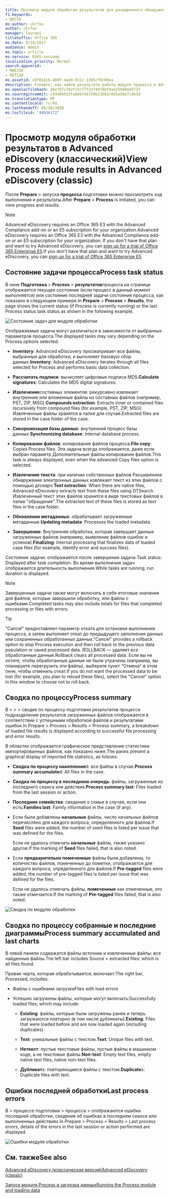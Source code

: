 ```yaml
---
title: Просмотр модуля обработки результатов для расширенного обнаружения электронных данных
f1.keywords:
- NOCSH
ms.author: chrfox
author: chrfox
manager: laurawi
titleSuffix: Office 365
ms.date: 9/14/2017
audience: Admin
ms.topic: article
ms.service: O365-seccomp
localization_priority: Normal
search.appverid:
- MOE150
- MET150
ms.assetid: c6f016cb-409f-4ae9-911c-1395cf0c86ea
description: Узнайте, как найти результаты работы модуля процесса в Advanced eDiscovery, в том числе состояние задачи и сводка по процессу.
ms.openlocfilehash: 26ef87c762fc5c77f2374978bf4a425940dd5f37
ms.sourcegitcommit: c43ebb915fa0eb7eb720b21b62c0d1e58e7cde3d
ms.translationtype: MT
ms.contentlocale: ru-RU
ms.lasthandoff: 06/30/2020
ms.locfileid: "44936172"
---
```

# <a name="view-process-module-results-in-advanced-ediscovery-classic"></a><span data-ttu-id="3088b-103">Просмотр модуля обработки результатов в Advanced eDiscovery (классический)</span><span class="sxs-lookup"><span data-stu-id="3088b-103">View Process module results in Advanced eDiscovery (classic)</span></span>

<span data-ttu-id="3088b-104">После **Prepare** \> запуска **процесса** подготовки можно просмотреть ход выполнения и результаты.</span><span class="sxs-lookup"><span data-stu-id="3088b-104">After **Prepare** \> **Process** is initiated, you can view progress and results.</span></span> 
  
> [!NOTE]
> <span data-ttu-id="3088b-105">Advanced eDiscovery requires an Office 365 E3 with the Advanced Compliance add-on or an E5 subscription for your organization.</span><span class="sxs-lookup"><span data-stu-id="3088b-105">Advanced eDiscovery requires an Office 365 E3 with the Advanced Compliance add-on or an E5 subscription for your organization.</span></span> <span data-ttu-id="3088b-106">If you don't have that plan and want to try Advanced eDiscovery, you can [sign up for a trial of Office 365 Enterprise E5](https://go.microsoft.com/fwlink/p/?LinkID=698279).</span><span class="sxs-lookup"><span data-stu-id="3088b-106">If you don't have that plan and want to try Advanced eDiscovery, you can [sign up for a trial of Office 365 Enterprise E5](https://go.microsoft.com/fwlink/p/?LinkID=698279).</span></span> 
  
## <a name="process-task-status"></a><span data-ttu-id="3088b-107">Состояние задачи процесса</span><span class="sxs-lookup"><span data-stu-id="3088b-107">Process task status</span></span>

<span data-ttu-id="3088b-108">В окне **Подготовка** \> **Process** \> **результатов**процесса на странице отображается текущее состояние (если процесс в данный момент выполняется) или состояние последней задачи состояния процесса, как показано в следующем примере.</span><span class="sxs-lookup"><span data-stu-id="3088b-108">In **Prepare** \> **Process** \> **Results**, the page shows the current status (if Process is currently running) or the last Process status task status as shown in the following example.</span></span>
  
![Состояние задач для модуля обработки](../media/9430f9e7-a4dd-47c7-ac2e-2c6a60fc948b.png)
  
<span data-ttu-id="3088b-110">Отображаемые задачи могут различаться в зависимости от выбранных параметров процесса.</span><span class="sxs-lookup"><span data-stu-id="3088b-110">The displayed tasks may vary depending on the Process options selected.</span></span> 
  
- <span data-ttu-id="3088b-111">**Inventory**: Advanced eDiscovery просматривает все файлы, выбранные для обработки, и выполняет базовую сбор данных.</span><span class="sxs-lookup"><span data-stu-id="3088b-111">**Inventory**: Advanced eDiscovery iterates through all files selected for Process and performs basic data collection.</span></span>
    
- <span data-ttu-id="3088b-112">**Рассчитать подписи**: вычисляет цифровые подписи MD5.</span><span class="sxs-lookup"><span data-stu-id="3088b-112">**Calculate signatures**: Calculates the MD5 digital signatures.</span></span>
    
- <span data-ttu-id="3088b-113">**Извлечение**составных элементов: рекурсивно извлекает внутренние или вложенные файлы из составных файлов (например, PST, ZIP, MSG).</span><span class="sxs-lookup"><span data-stu-id="3088b-113">**Compounds extraction**: Extracts inner or contained files recursively from compound files (for example, PST, ZIP, MSG).</span></span> <span data-ttu-id="3088b-114">Извлеченные файлы хранятся в папке для случая.</span><span class="sxs-lookup"><span data-stu-id="3088b-114">Extracted files are stored in the case folder of the case.</span></span>
    
- <span data-ttu-id="3088b-115">**Синхронизация базы данных**: внутренний процесс базы данных.</span><span class="sxs-lookup"><span data-stu-id="3088b-115">**Synchronizing database**: Internal database process.</span></span>
    
- <span data-ttu-id="3088b-116">**Копирование файлов**: копирование файлов процесса.</span><span class="sxs-lookup"><span data-stu-id="3088b-116">**File copy**: Copies Process files.</span></span> <span data-ttu-id="3088b-117">Эта задача всегда отображается, даже если выбран параметр Дополнительные файлы копирования файлов.</span><span class="sxs-lookup"><span data-stu-id="3088b-117">This task is always displayed, even when the advanced Copy files option is selected.</span></span>
    
- <span data-ttu-id="3088b-118">**Извлечение текста**: при наличии собственных файлов Расширенное обнаружение электронных данных извлекает текст из этих файлов с помощью дтсеарч.</span><span class="sxs-lookup"><span data-stu-id="3088b-118">**Text extraction**: When there are native files, Advanced eDiscovery extracts text from these files using DTSearch.</span></span> <span data-ttu-id="3088b-119">Извлеченный текст этих файлов хранится в виде текстовых файлов в папке "обращение".</span><span class="sxs-lookup"><span data-stu-id="3088b-119">The extracted text of these files is stored as text files in the case folder.</span></span>
    
- <span data-ttu-id="3088b-120">**Обновление метаданных**: обрабатывает загруженные метаданные.</span><span class="sxs-lookup"><span data-stu-id="3088b-120">**Updating metadata**: Processes the loaded metadata.</span></span> 
    
- <span data-ttu-id="3088b-121">**Завершение**: Внутренняя обработка, которая завершает данные загруженных файлов (например, выявление файлов ошибок и успехов).</span><span class="sxs-lookup"><span data-stu-id="3088b-121">**Finalizing**: Internal processing that finalizes data of loaded case files (for example, identify error and success files).</span></span> 
    
<span data-ttu-id="3088b-122">Состояние задачи: отображается после завершения задачи.</span><span class="sxs-lookup"><span data-stu-id="3088b-122">Task status: Displayed after task completion.</span></span> <span data-ttu-id="3088b-123">Во время выполнения задач отображается длительность выполнения.</span><span class="sxs-lookup"><span data-stu-id="3088b-123">While tasks are running, run duration is displayed.</span></span>
  
> [!NOTE]
> <span data-ttu-id="3088b-124">Завершенные задачи также могут включать в себя итоговые значения для файлов, которые завершили обработку, или файлы с ошибками.</span><span class="sxs-lookup"><span data-stu-id="3088b-124">Completed tasks may also include totals for files that completed processing or files with errors.</span></span> 
  
> [!TIP]
> <span data-ttu-id="3088b-125">"Cancel" предоставляет параметр отката для остановки выполнения процесса, а затем выполняет откат до предыдущего заполнения данных или сохраненных обработанных данных.</span><span class="sxs-lookup"><span data-stu-id="3088b-125">"Cancel" provides a rollback option to stop Process execution and then roll back to the previous data population or saved processed data.</span></span> <span data-ttu-id="3088b-126">ROLLBACK — удаляет все обработанные данные.</span><span class="sxs-lookup"><span data-stu-id="3088b-126">Rollback clears all processed data.</span></span> <span data-ttu-id="3088b-127">Если вы не хотите, чтобы обработанные данные не были утрачены (например, вы планируете перегрузить эти файлы), выберите пункт "Отмена" в этом окне, чтобы отменить откат.</span><span class="sxs-lookup"><span data-stu-id="3088b-127">If you do not want the processed data to be lost (for example, you plan to reload these files), select the "Cancel" option in this window to choose not to roll back.</span></span> 
  
## <a name="process-summary"></a><span data-ttu-id="3088b-128">Сводка по процессу</span><span class="sxs-lookup"><span data-stu-id="3088b-128">Process summary</span></span>

<span data-ttu-id="3088b-129">В \> \> \> сводке по процессу подготовки результатов процесса подразделение результатов загруженных файлов отображается в соответствии с успешными обработкой файлов и результатами ошибок.</span><span class="sxs-lookup"><span data-stu-id="3088b-129">In Prepare \> Process \> Results \> Process summary, a breakdown of loaded file results is displayed according to successful file processing and error results.</span></span>
  
<span data-ttu-id="3088b-130">В областях отображается графическое представление статистики импортированных файлов, как показано ниже.</span><span class="sxs-lookup"><span data-stu-id="3088b-130">The panes present a graphical display of imported file statistics, as follows:</span></span>
  
- <span data-ttu-id="3088b-131">**Сводка по процессу накопления**d: все файлы в случае.</span><span class="sxs-lookup"><span data-stu-id="3088b-131">**Process summary accumulate**d: All files in the case.</span></span>
    
- <span data-ttu-id="3088b-132">**Сводка по процессу в последнюю очередь**: файлы, загруженные из последнего сеанса или действия.</span><span class="sxs-lookup"><span data-stu-id="3088b-132">**Process summary last**: Files loaded from the last session or action.</span></span> 
    
- <span data-ttu-id="3088b-133">**Последние семейства**: сведения о семье в случае, если они есть.</span><span class="sxs-lookup"><span data-stu-id="3088b-133">**Families last**: Family information in the case (if any).</span></span>
    
- <span data-ttu-id="3088b-134">Если были добавлены **начальные** файлы, число начальных файлов перечислено для каждого вопроса, определенного для файлов.</span><span class="sxs-lookup"><span data-stu-id="3088b-134">If **Seed** files were added, the number of seed files is listed per issue that was defined for the files.</span></span> 
    
    <span data-ttu-id="3088b-135">Если не удалось отмечать **начальные** файлы, также указано другое.</span><span class="sxs-lookup"><span data-stu-id="3088b-135">If the marking of **Seed** files failed, that is also noted.</span></span> 
    
- <span data-ttu-id="3088b-136">Если **предварительно помеченные** файлы были добавлены, то количество файлов, помеченных до пометки, отображается для каждого вопроса, определенного для файлов.</span><span class="sxs-lookup"><span data-stu-id="3088b-136">If **Pre-tagged** files were added, the number of pre-tagged files is listed per issue that was defined for the files.</span></span> 
    
    <span data-ttu-id="3088b-137">Если не удалось отмечать файлы, **помеченные** как отмеченные, это также отмечается.</span><span class="sxs-lookup"><span data-stu-id="3088b-137">If the marking of **Pre-tagged** files failed, that is also noted.</span></span> 
    
![Сводка по модулю обработки](../media/2086a691-9e3d-4117-beb2-a5c3a9a4cc94.png)
  
## <a name="process-summary-accumulated-and-last-charts"></a><span data-ttu-id="3088b-139">Сводка по процессу собранные и последние диаграммы</span><span class="sxs-lookup"><span data-stu-id="3088b-139">Process summary accumulated and last charts</span></span>

<span data-ttu-id="3088b-140">В левой панели содержатся файлы источник и извлеченные файлы: все найденные файлы.</span><span class="sxs-lookup"><span data-stu-id="3088b-140">The left bar includes Source + extracted files: which is all files found.</span></span> 
  
<span data-ttu-id="3088b-141">Правая черта, которая обрабатывается, включает:</span><span class="sxs-lookup"><span data-stu-id="3088b-141">The right bar, Processed, includes:</span></span>
  
- <span data-ttu-id="3088b-142">Файлы с ошибками загрузки</span><span class="sxs-lookup"><span data-stu-id="3088b-142">Files with load errors</span></span>
    
- <span data-ttu-id="3088b-143">Успешно загружены файлы, которые могут включать:</span><span class="sxs-lookup"><span data-stu-id="3088b-143">Successfully loaded files, which may include:</span></span> 
    
  - <span data-ttu-id="3088b-144">**Existing**: файлы, которые были загружены ранее и теперь загружаются повторно (в том числе дубликаты).</span><span class="sxs-lookup"><span data-stu-id="3088b-144">**Existing**: Files that were loaded before and are now loaded again (including duplicates).</span></span>
    
  - <span data-ttu-id="3088b-145">**Text**: уникальные файлы с текстом.</span><span class="sxs-lookup"><span data-stu-id="3088b-145">**Text**: Unique files with text.</span></span>
    
  - <span data-ttu-id="3088b-146">**Нетекст**: пустые текстовые файлы, пустые файлы в машинном коде, а не текстовые файлы.</span><span class="sxs-lookup"><span data-stu-id="3088b-146">**Non-text**: Empty text files, empty native text files, native non-text files.</span></span> 
    
  - <span data-ttu-id="3088b-147">**Дубликат**s: повторяющиеся файлы с текстом.</span><span class="sxs-lookup"><span data-stu-id="3088b-147">**Duplicate**s: Duplicate files with text.</span></span>
    
## <a name="last-process-errors"></a><span data-ttu-id="3088b-148">Ошибки последней обработки</span><span class="sxs-lookup"><span data-stu-id="3088b-148">Last process errors</span></span>

<span data-ttu-id="3088b-149">В \> процессе подготовки \> процесса \> отображаются ошибки последней обработки, сведения об ошибках в последнем сеансе или выполненных действиях.</span><span class="sxs-lookup"><span data-stu-id="3088b-149">In Prepare \> Process \> Results \> Last process errors, details of the errors in the last session or action performed are displayed.</span></span>
  
![Ошибки модуля обработки](../media/4771d0f4-4217-445a-9ba4-8b6541c5ad09.png)
  
## <a name="see-also"></a><span data-ttu-id="3088b-151">См. также</span><span class="sxs-lookup"><span data-stu-id="3088b-151">See also</span></span>

[<span data-ttu-id="3088b-152">Advanced eDiscovery (классическая версия)</span><span class="sxs-lookup"><span data-stu-id="3088b-152">Advanced eDiscovery (classic)</span></span>](office-365-advanced-ediscovery.md)
  
[<span data-ttu-id="3088b-153">Запуск модуля Process и загрузка данных</span><span class="sxs-lookup"><span data-stu-id="3088b-153">Running the Process module and loading data</span></span>](run-the-process-module-and-load-data-in-advanced-ediscovery.md)

